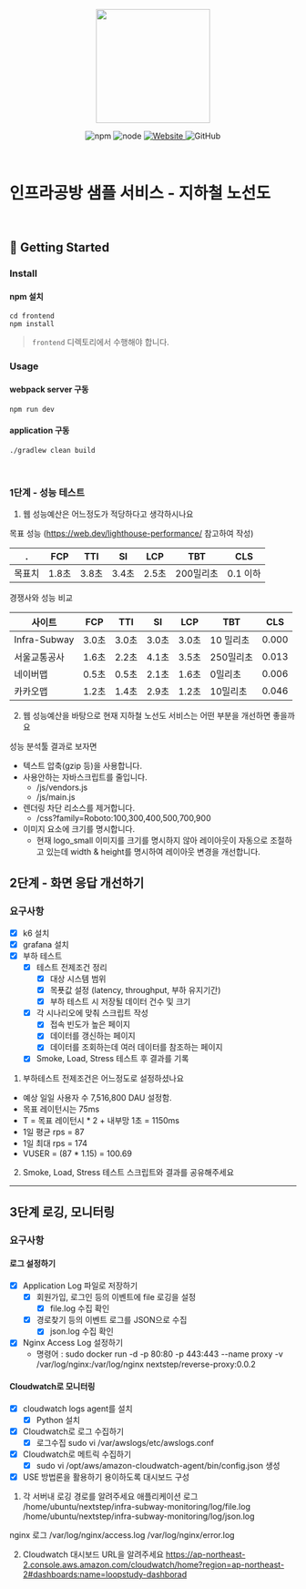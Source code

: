 <p align="center">
    <img width="200px;" src="https://raw.githubusercontent.com/woowacourse/atdd-subway-admin-frontend/master/images/main_logo.png"/>
</p>
<p align="center">
  <img alt="npm" src="https://img.shields.io/badge/npm-%3E%3D%205.5.0-blue">
  <img alt="node" src="https://img.shields.io/badge/node-%3E%3D%209.3.0-blue">
  <a href="https://edu.nextstep.camp/c/R89PYi5H" alt="nextstep atdd">
    <img alt="Website" src="https://img.shields.io/website?url=https%3A%2F%2Fedu.nextstep.camp%2Fc%2FR89PYi5H">
  </a>
  <img alt="GitHub" src="https://img.shields.io/github/license/next-step/atdd-subway-service">
</p>

<br>

# 인프라공방 샘플 서비스 - 지하철 노선도

<br>

## 🚀 Getting Started

### Install
#### npm 설치
```
cd frontend
npm install
```
> `frontend` 디렉토리에서 수행해야 합니다.

### Usage
#### webpack server 구동
```
npm run dev
```
#### application 구동
```
./gradlew clean build
```
<br>


### 1단계 - 성능 테스트
1. 웹 성능예산은 어느정도가 적당하다고 생각하시나요

목표 성능 (https://web.dev/lighthouse-performance/ 참고하여 작성)

| .   | FCP  | TTI  | SI   | LCP  | TBT    | CLS    |
|-----|------|------|------|------|--------|--------|
| 목표치 | 1.8초 | 3.8초 | 3.4초 | 2.5초 | 200밀리초 | 0.1 이하 |

경쟁사와 성능 비교

| 사이트            | FCP  | TTI  | SI   | LCP  | TBT    | CLS   |
|----------------|------|------|------|------|--------|-------|
| Infra-Subway | 3.0초 | 3.0초 | 3.0초 | 3.0초 | 10 밀리초 | 0.000 |
| 서울교통공사    | 1.6초 | 2.2초 | 4.1초 | 3.5초 | 250밀리초 | 0.013 |
| 네이버맵      | 0.5초 | 0.5초 | 2.1초 | 1.6초 | 0밀리초   | 0.006 |
| 카카오맵      | 1.2초 | 1.4초 | 2.9초 | 1.2초 | 10밀리초  | 0.046 |

2. 웹 성능예산을 바탕으로 현재 지하철 노선도 서비스는 어떤 부분을 개선하면 좋을까요

성능 분석툴 결과로 보자면
- 텍스트 압축(gzip 등)을 사용합니다.
- 사용안하는 자바스크립트를 줄입니다.
  - /js/vendors.js
  - /js/main.js
- 렌더링 차단 리소스를 제거합니다.
  - /css?family=Roboto:100,300,400,500,700,900
- 이미지 요소에 크기를 명시합니다.
  - 현재 logo_small 이미지를 크기를 명시하지 않아 레이아웃이 자동으로 조절하고 있는데 width & height를 명시하여 레이아웃 변경을 개선합니다. 


## 2단계 - 화면 응답 개선하기
### 요구사항
- [x] k6 설치
- [x] grafana 설치
- [x] 부하 테스트
  - [x] 테스트 전제조건 정리
    - [x] 대상 시스템 범위
    - [x] 목푯값 설정 (latency, throughput, 부하 유지기간)
    - [x] 부하 테스트 시 저장될 데이터 건수 및 크기
  - [x] 각 시나리오에 맞춰 스크립트 작성
    - [x] 접속 빈도가 높은 페이지
    - [x] 데이터를 갱신하는 페이지
    - [x] 데이터를 조회하는데 여러 데이터를 참조하는 페이지
  - [x] Smoke, Load, Stress 테스트 후 결과를 기록
  
1. 부하테스트 전제조건은 어느정도로 설정하셨나요
- 예상 일일 사용자 수 7,516,800 DAU 설정함.
- 목표 레이턴시는 75ms
- T = 목표 레이턴시 * 2 + 내부망 1초 = 1150ms
- 1일 평균 rps = 87
- 1일 최대 rps = 174 
- VUSER = (87 * 1.15)  = 100.69

2. Smoke, Load, Stress 테스트 스크립트와 결과를 공유해주세요


---
## 3단계 로깅, 모니터링
### 요구사항
#### 로그 설정하기
- [x] Application Log 파일로 저장하기
  - [x] 회원가입, 로그인 등의 이벤트에 file 로깅을 설정
    - [x] file.log 수집 확인
  - [x] 경로찾기 등의 이벤트 로그를 JSON으로 수집
    - [x] json.log 수집 확인 
- [x] Nginx Access Log 설정하기
  - 명령어 : sudo docker run -d -p 80:80 -p 443:443 --name proxy -v /var/log/nginx:/var/log/nginx nextstep/reverse-proxy:0.0.2
  
#### Cloudwatch로 모니터링
- [x] cloudwatch logs agent를 설치
  - [x] Python 설치
- [x] Cloudwatch로 로그 수집하기 
  - [x] 로그수집 sudo vi /var/awslogs/etc/awslogs.conf
- [x] Cloudwatch로 메트릭 수집하기
  - [x] sudo vi /opt/aws/amazon-cloudwatch-agent/bin/config.json 생성
- [x] USE 방법론을 활용하기 용이하도록 대시보드 구성

1. 각 서버내 로깅 경로를 알려주세요
애플리케이션 로그
/home/ubuntu/nextstep/infra-subway-monitoring/log/file.log
/home/ubuntu/nextstep/infra-subway-monitoring/log/json.log

nginx 로그
/var/log/nginx/access.log
/var/log/nginx/error.log
  
2. Cloudwatch 대시보드 URL을 알려주세요
https://ap-northeast-2.console.aws.amazon.com/cloudwatch/home?region=ap-northeast-2#dashboards:name=loopstudy-dashborad
